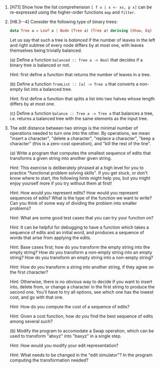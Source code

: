   1. [H7.1] Show how the list comprehension `[ f x | x <- xs, p x]`
      can be re-expressed using the higher-order functions `map` and
      `filter`.

  2. [H8.3--4] Consider the following type of binary trees:

      ```haskell
      data Tree a = Leaf a | Node (Tree a) (Tree a) deriving (Show, Eq)
      ```

      Let us say that such a tree is *balanced* if the number of leaves
      in the left and right subtree of every node differs by at most
      one, with leaves themselves being trivially balanced.

      (a) Define a function `balanced :: Tree a -> Bool` that decides
      if a binary tree is balanced or not.

      Hint: first define a function that returns the number of leaves
      in a tree.

      (b) Define a function `fromList :: [a] -> Tree a` that converts a
      non-empty list into a balanced tree.

      Hint: first define a function that splits a list into two halves
      whose length differs by at most one.

      (c) Define a function `balance :: Tree a -> Tree a` that balances
      a tree, i.e. returns a balanced tree with the same elements as
      the input tree.

  3. The edit distance between two strings is the minimal number of
      operations needed to turn one into the other. By operations, we
      mean "insert a character", "delete a character", "replace a
      character", "keep a character" (this is a zero-cost operation),
      and "kill the rest of the line".

      (a) Write a program that computes the smallest sequence of edits
      that transforms a given string into another given string.

      Hint: This exercise is deliberately phrased at a high level for
      you to practice "functional problem solving skills". If you get
      stuck, or don't know where to start, the following hints might
      help you, but you might enjoy yourself more if you try without
      them at first!

      Hint: How would you represent edits? How would you represent
      sequences of edits? What is the type of the function we want to
      write? Can you think of some way of dividing the problem into
      smaller problems?

      Hint: What are some good test cases that you can try your
      function on?

      Hint: It can be helpful for debugging to have a function which
      takes a sequence of edits and an initial word, and produces a
      sequence of words that arise from applying the edits.

      Hint: Base cases first; how do you transform the empty string
      into the empty string? How do you transform a non-empty string
      into an empty string? How do you transform an empty string into
      a non-empty string?

      Hint: How do you transform a string into another string, if they
      agree on the first character?

      Hint: Otherwise, there is no obvious way to decide if you want
      to insert into, delete from, or change a character in the first
      string to produce the second one. You'll have to try all
      options, see which one has the lowest cost, and go with that
      one.

      Hint: How do you compute the cost of a sequence of edits?

      Hint: Given a cost function, how do you find the best sequence
      of edits among several such?

      (b) Modify the program to accomodate a Swap operation, which can
      be used to transform "abxyz" into "baxyz" in a single step.

      Hint: How would you modify your edit representation?

      Hint: What needs to be changed in the "edit simulator"? In the
      program computing the transformation needed?
